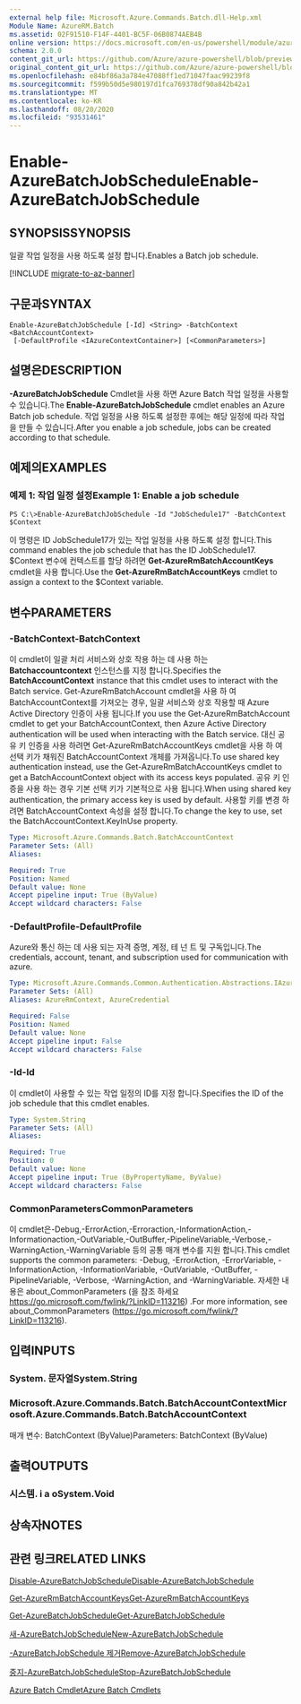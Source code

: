 ```yaml
---
external help file: Microsoft.Azure.Commands.Batch.dll-Help.xml
Module Name: AzureRM.Batch
ms.assetid: 02F91510-F14F-4401-BC5F-06B0874AEB4B
online version: https://docs.microsoft.com/en-us/powershell/module/azurerm.batch/enable-azurebatchjobschedule
schema: 2.0.0
content_git_url: https://github.com/Azure/azure-powershell/blob/preview/src/ResourceManager/AzureBatch/Commands.Batch/help/Enable-AzureBatchJobSchedule.md
original_content_git_url: https://github.com/Azure/azure-powershell/blob/preview/src/ResourceManager/AzureBatch/Commands.Batch/help/Enable-AzureBatchJobSchedule.md
ms.openlocfilehash: e84bf86a3a784e47088ff1ed71047faac99239f8
ms.sourcegitcommit: f599b50d5e980197d1fca769378df90a842b42a1
ms.translationtype: MT
ms.contentlocale: ko-KR
ms.lasthandoff: 08/20/2020
ms.locfileid: "93531461"
---
```

# <span data-ttu-id="892f6-101">Enable-AzureBatchJobSchedule</span><span class="sxs-lookup"><span data-stu-id="892f6-101">Enable-AzureBatchJobSchedule</span></span>

## <span data-ttu-id="892f6-102">SYNOPSIS</span><span class="sxs-lookup"><span data-stu-id="892f6-102">SYNOPSIS</span></span>
<span data-ttu-id="892f6-103">일괄 작업 일정을 사용 하도록 설정 합니다.</span><span class="sxs-lookup"><span data-stu-id="892f6-103">Enables a Batch job schedule.</span></span>

[!INCLUDE [migrate-to-az-banner](../../includes/migrate-to-az-banner.md)]

## <span data-ttu-id="892f6-104">구문과</span><span class="sxs-lookup"><span data-stu-id="892f6-104">SYNTAX</span></span>

```
Enable-AzureBatchJobSchedule [-Id] <String> -BatchContext <BatchAccountContext>
 [-DefaultProfile <IAzureContextContainer>] [<CommonParameters>]
```

## <span data-ttu-id="892f6-105">설명은</span><span class="sxs-lookup"><span data-stu-id="892f6-105">DESCRIPTION</span></span>
<span data-ttu-id="892f6-106">**-AzureBatchJobSchedule** Cmdlet을 사용 하면 Azure Batch 작업 일정을 사용할 수 있습니다.</span><span class="sxs-lookup"><span data-stu-id="892f6-106">The **Enable-AzureBatchJobSchedule** cmdlet enables an Azure Batch job schedule.</span></span>
<span data-ttu-id="892f6-107">작업 일정을 사용 하도록 설정한 후에는 해당 일정에 따라 작업을 만들 수 있습니다.</span><span class="sxs-lookup"><span data-stu-id="892f6-107">After you enable a job schedule, jobs can be created according to that schedule.</span></span>

## <span data-ttu-id="892f6-108">예제의</span><span class="sxs-lookup"><span data-stu-id="892f6-108">EXAMPLES</span></span>

### <span data-ttu-id="892f6-109">예제 1: 작업 일정 설정</span><span class="sxs-lookup"><span data-stu-id="892f6-109">Example 1: Enable a job schedule</span></span>
```
PS C:\>Enable-AzureBatchJobSchedule -Id "JobSchedule17" -BatchContext $Context
```

<span data-ttu-id="892f6-110">이 명령은 ID JobSchedule17가 있는 작업 일정을 사용 하도록 설정 합니다.</span><span class="sxs-lookup"><span data-stu-id="892f6-110">This command enables the job schedule that has the ID JobSchedule17.</span></span>
<span data-ttu-id="892f6-111">$Context 변수에 컨텍스트를 할당 하려면 **Get-AzureRmBatchAccountKeys** cmdlet을 사용 합니다.</span><span class="sxs-lookup"><span data-stu-id="892f6-111">Use the **Get-AzureRmBatchAccountKeys** cmdlet to assign a context to the $Context variable.</span></span>

## <span data-ttu-id="892f6-112">변수</span><span class="sxs-lookup"><span data-stu-id="892f6-112">PARAMETERS</span></span>

### <span data-ttu-id="892f6-113">-BatchContext</span><span class="sxs-lookup"><span data-stu-id="892f6-113">-BatchContext</span></span>
<span data-ttu-id="892f6-114">이 cmdlet이 일괄 처리 서비스와 상호 작용 하는 데 사용 하는 **Batchaccountcontext** 인스턴스를 지정 합니다.</span><span class="sxs-lookup"><span data-stu-id="892f6-114">Specifies the **BatchAccountContext** instance that this cmdlet uses to interact with the Batch service.</span></span>
<span data-ttu-id="892f6-115">Get-AzureRmBatchAccount cmdlet을 사용 하 여 BatchAccountContext를 가져오는 경우, 일괄 서비스와 상호 작용할 때 Azure Active Directory 인증이 사용 됩니다.</span><span class="sxs-lookup"><span data-stu-id="892f6-115">If you use the Get-AzureRmBatchAccount cmdlet to get your BatchAccountContext, then Azure Active Directory authentication will be used when interacting with the Batch service.</span></span> <span data-ttu-id="892f6-116">대신 공유 키 인증을 사용 하려면 Get-AzureRmBatchAccountKeys cmdlet을 사용 하 여 선택 키가 채워진 BatchAccountContext 개체를 가져옵니다.</span><span class="sxs-lookup"><span data-stu-id="892f6-116">To use shared key authentication instead, use the Get-AzureRmBatchAccountKeys cmdlet to get a BatchAccountContext object with its access keys populated.</span></span> <span data-ttu-id="892f6-117">공유 키 인증을 사용 하는 경우 기본 선택 키가 기본적으로 사용 됩니다.</span><span class="sxs-lookup"><span data-stu-id="892f6-117">When using shared key authentication, the primary access key is used by default.</span></span> <span data-ttu-id="892f6-118">사용할 키를 변경 하려면 BatchAccountContext 속성을 설정 합니다.</span><span class="sxs-lookup"><span data-stu-id="892f6-118">To change the key to use, set the BatchAccountContext.KeyInUse property.</span></span>

```yaml
Type: Microsoft.Azure.Commands.Batch.BatchAccountContext
Parameter Sets: (All)
Aliases:

Required: True
Position: Named
Default value: None
Accept pipeline input: True (ByValue)
Accept wildcard characters: False
```

### <span data-ttu-id="892f6-119">-DefaultProfile</span><span class="sxs-lookup"><span data-stu-id="892f6-119">-DefaultProfile</span></span>
<span data-ttu-id="892f6-120">Azure와 통신 하는 데 사용 되는 자격 증명, 계정, 테 넌 트 및 구독입니다.</span><span class="sxs-lookup"><span data-stu-id="892f6-120">The credentials, account, tenant, and subscription used for communication with azure.</span></span>

```yaml
Type: Microsoft.Azure.Commands.Common.Authentication.Abstractions.IAzureContextContainer
Parameter Sets: (All)
Aliases: AzureRmContext, AzureCredential

Required: False
Position: Named
Default value: None
Accept pipeline input: False
Accept wildcard characters: False
```

### <span data-ttu-id="892f6-121">-Id</span><span class="sxs-lookup"><span data-stu-id="892f6-121">-Id</span></span>
<span data-ttu-id="892f6-122">이 cmdlet이 사용할 수 있는 작업 일정의 ID를 지정 합니다.</span><span class="sxs-lookup"><span data-stu-id="892f6-122">Specifies the ID of the job schedule that this cmdlet enables.</span></span>

```yaml
Type: System.String
Parameter Sets: (All)
Aliases:

Required: True
Position: 0
Default value: None
Accept pipeline input: True (ByPropertyName, ByValue)
Accept wildcard characters: False
```

### <span data-ttu-id="892f6-123">CommonParameters</span><span class="sxs-lookup"><span data-stu-id="892f6-123">CommonParameters</span></span>
<span data-ttu-id="892f6-124">이 cmdlet은-Debug,-ErrorAction,-Erroraction,-InformationAction,-Informationaction,-OutVariable,-OutBuffer,-PipelineVariable,-Verbose,-WarningAction,-WarningVariable 등의 공통 매개 변수를 지원 합니다.</span><span class="sxs-lookup"><span data-stu-id="892f6-124">This cmdlet supports the common parameters: -Debug, -ErrorAction, -ErrorVariable, -InformationAction, -InformationVariable, -OutVariable, -OutBuffer, -PipelineVariable, -Verbose, -WarningAction, and -WarningVariable.</span></span> <span data-ttu-id="892f6-125">자세한 내용은 about_CommonParameters (을 참조 하세요 https://go.microsoft.com/fwlink/?LinkID=113216) .</span><span class="sxs-lookup"><span data-stu-id="892f6-125">For more information, see about_CommonParameters (https://go.microsoft.com/fwlink/?LinkID=113216).</span></span>

## <span data-ttu-id="892f6-126">입력</span><span class="sxs-lookup"><span data-stu-id="892f6-126">INPUTS</span></span>

### <span data-ttu-id="892f6-127">System. 문자열</span><span class="sxs-lookup"><span data-stu-id="892f6-127">System.String</span></span>

### <span data-ttu-id="892f6-128">Microsoft.Azure.Commands.Batch.BatchAccountContext</span><span class="sxs-lookup"><span data-stu-id="892f6-128">Microsoft.Azure.Commands.Batch.BatchAccountContext</span></span>
<span data-ttu-id="892f6-129">매개 변수: BatchContext (ByValue)</span><span class="sxs-lookup"><span data-stu-id="892f6-129">Parameters: BatchContext (ByValue)</span></span>

## <span data-ttu-id="892f6-130">출력</span><span class="sxs-lookup"><span data-stu-id="892f6-130">OUTPUTS</span></span>

### <span data-ttu-id="892f6-131">시스템. i a o</span><span class="sxs-lookup"><span data-stu-id="892f6-131">System.Void</span></span>

## <span data-ttu-id="892f6-132">상속자</span><span class="sxs-lookup"><span data-stu-id="892f6-132">NOTES</span></span>

## <span data-ttu-id="892f6-133">관련 링크</span><span class="sxs-lookup"><span data-stu-id="892f6-133">RELATED LINKS</span></span>

[<span data-ttu-id="892f6-134">Disable-AzureBatchJobSchedule</span><span class="sxs-lookup"><span data-stu-id="892f6-134">Disable-AzureBatchJobSchedule</span></span>](./Disable-AzureBatchJobSchedule.md)

[<span data-ttu-id="892f6-135">Get-AzureRmBatchAccountKeys</span><span class="sxs-lookup"><span data-stu-id="892f6-135">Get-AzureRmBatchAccountKeys</span></span>](./Get-AzureRmBatchAccountKeys.md)

[<span data-ttu-id="892f6-136">Get-AzureBatchJobSchedule</span><span class="sxs-lookup"><span data-stu-id="892f6-136">Get-AzureBatchJobSchedule</span></span>](./Get-AzureBatchJobSchedule.md)

[<span data-ttu-id="892f6-137">새-AzureBatchJobSchedule</span><span class="sxs-lookup"><span data-stu-id="892f6-137">New-AzureBatchJobSchedule</span></span>](./New-AzureBatchJobSchedule.md)

[<span data-ttu-id="892f6-138">-AzureBatchJobSchedule 제거</span><span class="sxs-lookup"><span data-stu-id="892f6-138">Remove-AzureBatchJobSchedule</span></span>](./Remove-AzureBatchJobSchedule.md)

[<span data-ttu-id="892f6-139">중지-AzureBatchJobSchedule</span><span class="sxs-lookup"><span data-stu-id="892f6-139">Stop-AzureBatchJobSchedule</span></span>](./Stop-AzureBatchJobSchedule.md)

[<span data-ttu-id="892f6-140">Azure Batch Cmdlet</span><span class="sxs-lookup"><span data-stu-id="892f6-140">Azure Batch Cmdlets</span></span>](./AzureRM.Batch.md)


